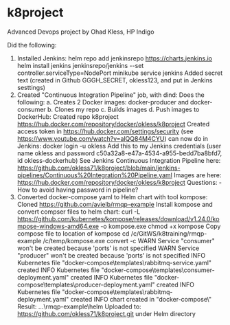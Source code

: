 # k8project
Advanced Devops project by Ohad Kless, HP Indigo

Did the following:
1. Installed Jenkins:
	helm repo add jenkinsrepo https://charts.jenkins.io
	helm install jenkins jenkinsrepo/jenkins --set controller.serviceType=NodePort
	minikube service jenkins
	Added secret text (created in Github GGGH_SECRET, okless123, and put in Jenkins sesttings)
2. Created "Continuous Integration Pipeline" job, with dind:
	Does the following:
		a. Creates 2 Docker images: docker-producer and docker-consumer
		b. Clones my repo
		c. Builds images
		d. Push images to DockerHub:
			Created repo k8project https://hub.docker.com/repository/docker/okless/k8project
			Created access token in https://hub.docker.com/settings/security (see https://www.youtube.com/watch?v=alQQ84M4CYU)
			can now do in Jenkins: docker login -u okless
			Add this to my Jenkins credentials (user name okless and password c50a32a8-e47a-4534-a955-bedd7ba8bfd7, id okless-dockerhub)
			See Jenkins Continuous Integration Pipeline here: https://github.com/okless71/k8project/blob/main/jenkins-pipelines/Continuous%20Integration%20Pipeline.yaml
			Images are here: https://hub.docker.com/repository/docker/okless/k8project
	Questions:
		- How to avoid having password in pipeline?
3. Converted docker-compose yaml to Helm chart with tool kompose:
	Cloned https://github.com/avielb/rmqp-example
	Install kompose and convert compser files to helm chart:
		curl -L https://github.com/kubernetes/kompose/releases/download/v1.24.0/kompose-windows-amd64.exe -o kompose.exe
	chmod +x kompose
	Copy compose file to location of kompose
	cd /c/GitWS/k8training/rmqp-example
	/c/temp/kompose.exe convert -c
		WARN Service "consumer" won't be created because 'ports' is not specified
		WARN Service "producer" won't be created because 'ports' is not specified
		INFO Kubernetes file "docker-compose\\templates\\rabbitmq-service.yaml" created
		INFO Kubernetes file "docker-compose\\templates\\consumer-deployment.yaml" created
		INFO Kubernetes file "docker-compose\\templates\\producer-deployment.yaml" created
		INFO Kubernetes file "docker-compose\\templates\\rabbitmq-deployment.yaml" created
		INFO chart created in "docker-compose\\"
	Result: ...\rmqp-example\helm 
		Uploaded to: https://github.com/okless71/k8project.git under Helm directory
	
